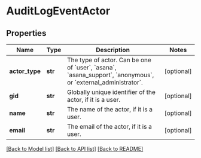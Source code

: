 # AuditLogEventActor

## Properties
Name | Type | Description | Notes
------------ | ------------- | ------------- | -------------
**actor_type** | **str** | The type of actor. Can be one of &#x60;user&#x60;, &#x60;asana&#x60;, &#x60;asana_support&#x60;, &#x60;anonymous&#x60;, or &#x60;external_administrator&#x60;. | [optional] 
**gid** | **str** | Globally unique identifier of the actor, if it is a user. | [optional] 
**name** | **str** | The name of the actor, if it is a user. | [optional] 
**email** | **str** | The email of the actor, if it is a user. | [optional] 

[[Back to Model list]](../README.md#documentation-for-models) [[Back to API list]](../README.md#documentation-for-api-endpoints) [[Back to README]](../README.md)

